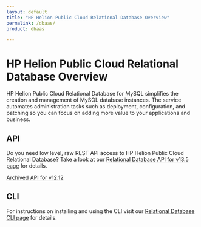 ```yaml
---
layout: default
title: "HP Helion Public Cloud Relational Database Overview"
permalink: /dbaas/
product: dbaas

---
```

# HP Helion Public Cloud Relational Database Overview

HP Helion Public Cloud Relational Database for MySQL simplifies the creation and management of MySQL database instances. The service automates administration tasks such as deployment, configuration, and patching so you can focus on adding more value to your applications and business.


## API ##
Do you need low level, raw REST API access to HP Helion Public Cloud Relational Database? Take a look at our [Relational Database API for v13.5 page](/api/v13/dbaas/) for details.

[Archived API for v12.12](/api/dbaas/)

## CLI ##
For instructions on installing and using the CLI visit our [Relational Database CLI page](https://community.hpcloud.com/article/relational-database-v136-python-troveclient-cli-linux-installation-0) for details.
